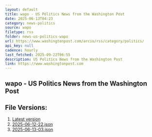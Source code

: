 ```yaml
---
layout: default
title: wapo - US Politics News from the Washington Post
date: 2025-06-13T04:23
category: news-politics
source: wapo
filetype: rss
folder: news-us-politics-wapo
url: https://www.washingtonpost.com/arcio/rss/category/politics/
api_key: null
cadence: hourly
last_fetched: 2025-09-22T06:55
description: US Politics News from the Washington Post
link: https://www.washingtonpost.com
---
```


## wapo - US Politics News from the Washington Post

<div id="data-chart"></div>
<div id="data-table"></div>
<script>
document.addEventListener('DOMContentLoaded', function(){
  document.getElementById('data-table').textContent = 'This source isn't supported for tables yet.';
});
</script>

## File Versions:
1. [Latest version](./latest.json)
2. [2025-06-12-22.json](./2025-06-12-22.json)
3. [2025-06-13-03.json](./2025-06-13-03.json)
